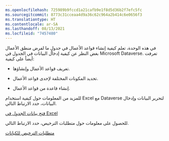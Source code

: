 ```yaml
---
ms.openlocfilehash: 725989b9fccd1a21cafb9e1f8d5d36b2f7efc5fc
ms.sourcegitcommit: 8773c31cceaa4d9a36c62c964a2b414c6e0656f3
ms.translationtype: HT
ms.contentlocale: ar-SA
ms.lasthandoff: 08/13/2021
ms.locfileid: "7457480"
---
```

في هذه الوحدة، تعلم كيفية إنشاء قواعد الأعمال في جدولٍ ما لفرض منطق الأعمال بغض النظر عن كيفية إدخال البيانات في الجدول في Microsoft Dataverse. تعرفت أيضاً على كيفية:

-   تعريف قواعد الأعمال وإنشاؤها.

-   تحديد المكونات المختلفة لإحدى قواعد الأعمال.

-   إنشاء قاعدة من قواعد الأعمال.

للمزيد من المعلومات حول كيفية استخدام Excel مع Dataverse لتحرير البيانات وإدخال البيانات، حدد الارتباط التالي.

[فتح بيانات الجدول في Excel](/powerapps/maker/common-data-service/data-platform-excel-addin) 

للحصول على معلومات حول متطلبات الترخيص، حدد الارتباط التالي.

[متطلبات الترخيص للكيانات](/powerapps/maker/common-data-service/data-platform-entity-licenses)
